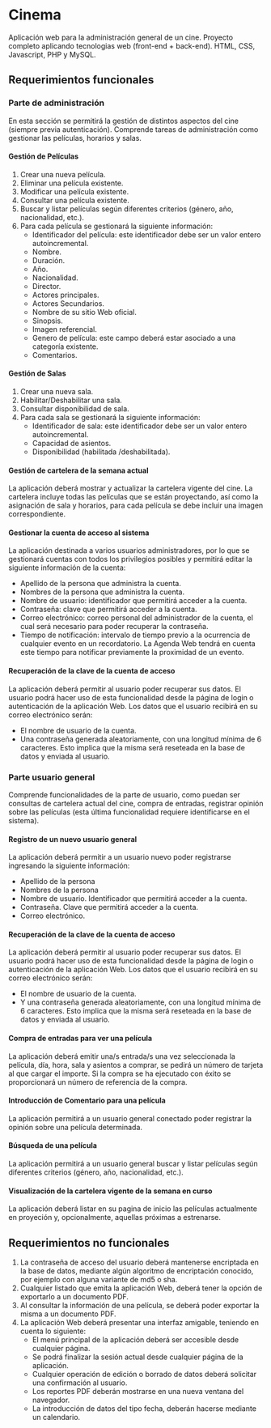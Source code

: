 # Cinema
Aplicación web para la administración general de un cine.
Proyecto completo aplicando tecnologias web (front-end + back-end). HTML, CSS, Javascript, PHP y MySQL.

## Requerimientos funcionales
### Parte de administración
En esta sección se permitirá la gestión de distintos aspectos del cine (siempre previa autenticación). Comprende tareas de administración como gestionar las películas, horarios y salas.

#### **Gestión de Películas**
  1. Crear una nueva película.
  2. Eliminar una película existente.
  3. Modificar una película existente.
  4. Consultar una película existente.
  5. Buscar y listar películas según diferentes criterios (género, año, nacionalidad, etc.).
  6. Para cada película se gestionará la siguiente información:
     - Identificador del película: este identificador debe ser un valor entero autoincremental.
     - Nombre.
     - Duración.
     - Año.
     - Nacionalidad.
     - Director.
     - Actores principales.
     - Actores Secundarios.
     - Nombre de su sitio Web oficial.
     - Sinopsis.
     - Imagen referencial.
     - Genero de película: este campo deberá estar asociado a una categoría existente.
     - Comentarios.

#### **Gestión de Salas**
  1. Crear una nueva sala.
  2. Habilitar/Deshabilitar una sala.
  3. Consultar disponibilidad de sala.
  4. Para cada sala se gestionará la siguiente información:
     - Identificador de sala: este identificador debe ser un valor entero autoincremental.
     - Capacidad de asientos.
     - Disponibilidad (habilitada /deshabilitada).


#### **Gestión de cartelera de la semana actual**
La aplicación deberá mostrar y actualizar la cartelera vigente del cine. La cartelera incluye todas las películas que se están proyectando, así como la asignación de sala y horarios, para cada película se debe incluir una imagen correspondiente.

#### **Gestionar la cuenta de acceso al sistema**
La aplicación destinada a varios usuarios administradores, por lo que se gestionará cuentas con todos los privilegios posibles y permitirá editar la siguiente información de la cuenta:
- Apellido de la persona que administra la cuenta.
- Nombres de la persona que administra la cuenta.
- Nombre de usuario: identificador que permitirá acceder a la cuenta.
- Contraseña: clave que permitirá acceder a la cuenta.
- Correo electrónico: correo personal del administrador de la cuenta, el cual será necesario para poder recuperar la contraseña.
- Tiempo de notificación: intervalo de tiempo previo a la ocurrencia de cualquier evento en un recordatorio. La Agenda Web tendrá en cuenta este tiempo para notificar previamente la proximidad de un evento.

#### **Recuperación de la clave de la cuenta de acceso**
La aplicación deberá permitir al usuario poder recuperar sus datos. El usuario podrá hacer uso de esta funcionalidad desde la página de login o autenticación de la aplicación Web. Los datos que el usuario recibirá en su correo electrónico serán:
- El nombre de usuario de la cuenta.
- Una contraseña generada aleatoriamente, con una longitud mínima de 6 caracteres. Esto implica que la misma será reseteada en la base de datos y enviada al usuario.

### Parte usuario general
Comprende funcionalidades de la parte de usuario, como puedan ser consultas de cartelera actual del cine, compra de entradas, registrar opinión sobre las películas (esta última funcionalidad requiere identificarse en el sistema).

#### **Registro de un nuevo usuario general**
La aplicación deberá permitir a un usuario nuevo poder registrarse ingresando la siguiente información:
- Apellido de la persona
- Nombres de la persona
- Nombre de usuario. Identificador que permitirá acceder a la cuenta.
- Contraseña. Clave que permitirá acceder a la cuenta.
- Correo electrónico.

#### **Recuperación de la clave de la cuenta de acceso**
La aplicación deberá permitir al usuario poder recuperar sus datos. El usuario podrá hacer uso de esta funcionalidad desde la página de login o autenticación de la aplicación Web. Los datos que el usuario recibirá en su correo electrónico serán:
- El nombre de usuario de la cuenta.
- Y una contraseña generada aleatoriamente, con una longitud mínima de 6 caracteres. Esto implica que la misma será reseteada en la base de datos y enviada al usuario.

#### **Compra de entradas para ver una película**
La aplicación deberá emitir una/s entrada/s una vez seleccionada la película, día, hora, sala y asientos a comprar, se pedirá un número de tarjeta al que cargar el importe. Si la compra se ha ejecutado con éxito se proporcionará un número de referencia de la compra.

#### **Introducción de Comentario para una película**
La aplicación permitirá a un usuario general conectado poder registrar la opinión sobre una película determinada.

#### **Búsqueda de una película**
La aplicación permitirá a un usuario general buscar y listar películas según diferentes criterios (género, año, nacionalidad, etc.).

#### **Visualización de la cartelera vigente de la semana en curso**
La aplicación deberá listar en su pagina de inicio las películas actualmente en proyeción y, opcionalmente, aquellas próximas a estrenarse.

## Requerimientos no funcionales
  1. La contraseña de acceso del usuario deberá mantenerse encriptada en la base de datos, mediante algún algoritmo de encriptación conocido, por ejemplo con alguna variante de md5 o sha.
  2. Cualquier listado que emita la aplicación Web, deberá tener la opción de exportarlo a un documento PDF.
  3. Al consultar la información de una película, se deberá poder exportar la misma a un documento PDF.
  4. La aplicación Web deberá presentar una interfaz amigable, teniendo en cuenta lo siguiente:
     - El menú principal de la aplicación deberá ser accesible desde cualquier página.
     - Se podrá finalizar la sesión actual desde cualquier página de la aplicación.
     - Cualquier operación de edición o borrado de datos deberá solicitar una confirmación al usuario.
     - Los reportes PDF deberán mostrarse en una nueva ventana del navegador.
     - La introducción de datos del tipo fecha, deberán hacerse mediante un calendario.
